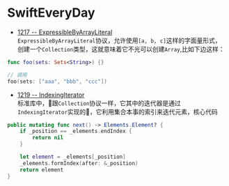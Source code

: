 # SwiftEveryDay

- [1217 -- ExpressibleByArrayLiteral](https://gist.github.com/13hoop/619c6c54c22610c13bfddcd8455a77a2)        
`ExpressibleByArrayLiteral`协议，允许使用`[a, b, c]`这样的字面量形式，创建一个`Collection`类型，这就意味着它不光可以创建`Array`,比如下边这样：
```swift
func foo(sets: Sets<String>) {}

// 调用
foo(sets: ["aaa", "bbb", "ccc"])
```

- [1219  -- IndexingIterator](https://github.com/apple/swift/blob/master/stdlib/public/core/Collection.swift#L360-L407)         
标准库中，跟`Collection`协议一样，它其中的迭代器是通过`IndexingIterator`实现的，它利用集合本事的索引来迭代元素，核心代码
```swift
public mutating func next() -> Elements.Element? {
    if _position == _elements.endIndex { 
        return nil 
    }

    let element = _elements[_position]
    _elements.formIndex(after: &_position)
    return element
}
```